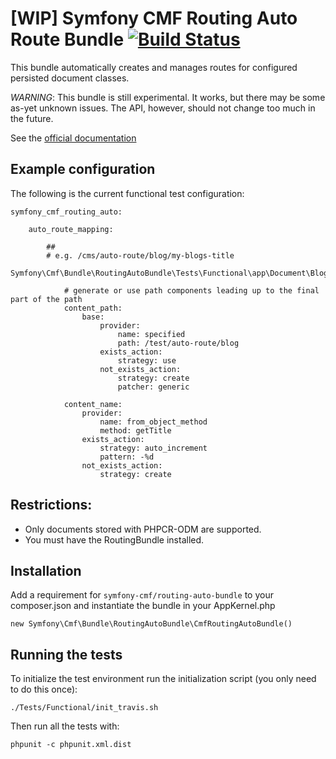 # [WIP] Symfony CMF Routing Auto Route Bundle [![Build Status](https://secure.travis-ci.org/symfony-cmf/RoutingAutoBundle.png)](http://travis-ci.org/symfony-cmf/RoutingAutoBundle)

This bundle automatically creates and manages routes for configured persisted
document classes.

*WARNING*: This bundle is still experimental. It works, but there may be some
as-yet unknown issues. The API, however, should not change too much in the
future.

See the [official documentation](http://symfony.com/doc/master/cmf/bundles/routing_auto/index.html)

## Example configuration

The following is the current functional test configuration:

    symfony_cmf_routing_auto:

        auto_route_mapping:

            ##
            # e.g. /cms/auto-route/blog/my-blogs-title
            Symfony\Cmf\Bundle\RoutingAutoBundle\Tests\Functional\app\Document\Blog:

                # generate or use path components leading up to the final part of the path
                content_path:
                    base:
                        provider:
                            name: specified
                            path: /test/auto-route/blog
                        exists_action:
                            strategy: use
                        not_exists_action:
                            strategy: create
                            patcher: generic

                content_name:
                    provider:
                        name: from_object_method
                        method: getTitle
                    exists_action:
                        strategy: auto_increment
                        pattern: -%d
                    not_exists_action:
                        strategy: create

## Restrictions:

 * Only documents stored with PHPCR-ODM are supported.
 * You must have the RoutingBundle installed.

## Installation

Add a requirement for ``symfony-cmf/routing-auto-bundle`` to your
composer.json and instantiate the bundle in your AppKernel.php

    new Symfony\Cmf\Bundle\RoutingAutoBundle\CmfRoutingAutoBundle()

## Running the tests

To initialize the test environment run the initialization script (you only need
to do this once):

    ./Tests/Functional/init_travis.sh

Then run all the tests with:

    phpunit -c phpunit.xml.dist
